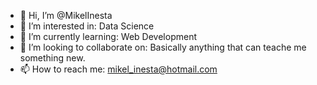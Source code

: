 - 👋 Hi, I’m @MikelInesta
- 👀 I’m interested in: Data Science
- 🌱 I’m currently learning: Web Development
- 💞️ I’m looking to collaborate on: Basically anything that can teache me something new.
- 📫 How to reach me: mikel_inesta@hotmail.com

<!---
MikelInesta/MikelInesta is a ✨ special ✨ repository because its `README.md` (this file) appears on your GitHub profile.
You can click the Preview link to take a look at your changes.
--->

